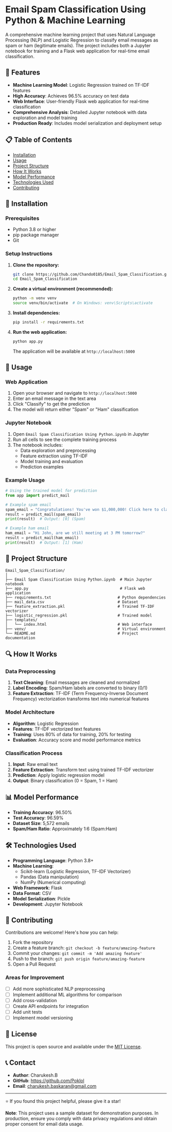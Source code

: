 # Email Spam Classification Using Python & Machine Learning

A comprehensive machine learning project that uses Natural Language Processing (NLP) and Logistic Regression to classify email messages as spam or ham (legitimate emails). The project includes both a Jupyter notebook for training and a Flask web application for real-time email classification.

## 🚀 Features

- **Machine Learning Model**: Logistic Regression trained on TF-IDF features
- **High Accuracy**: Achieves 96.5% accuracy on test data
- **Web Interface**: User-friendly Flask web application for real-time classification
- **Comprehensive Analysis**: Detailed Jupyter notebook with data exploration and model training
- **Production Ready**: Includes model serialization and deployment setup

## 📋 Table of Contents

- [Installation](#installation)
- [Usage](#usage)
- [Project Structure](#project-structure)
- [How It Works](#how-it-works)
- [Model Performance](#model-performance)
- [Technologies Used](#technologies-used)
- [Contributing](#contributing)

## 🔧 Installation

### Prerequisites

- Python 3.8 or higher
- pip package manager
- Git

### Setup Instructions

1. **Clone the repository:**
   ```bash
   git clone https://github.com/Chando0185/Email_Spam_Classification.git
   cd Email_Spam_Classification
   ```

2. **Create a virtual environment (recommended):**
   ```bash
   python -m venv venv
   source venv/bin/activate  # On Windows: venv\Scripts\activate
   ```

3. **Install dependencies:**
   ```bash
   pip install -r requirements.txt
   ```

4. **Run the web application:**
   ```bash
   python app.py
   ```
   The application will be available at `http://localhost:5000`

## 🎯 Usage

### Web Application

1. Open your browser and navigate to `http://localhost:5000`
2. Enter an email message in the text area
3. Click "Classify" to get the prediction
4. The model will return either "Spam" or "Ham" classification

### Jupyter Notebook

1. Open `Email Spam Classification Using Python.ipynb` in Jupyter
2. Run all cells to see the complete training process
3. The notebook includes:
   - Data exploration and preprocessing
   - Feature extraction using TF-IDF
   - Model training and evaluation
   - Prediction examples

### Example Usage

```python
# Using the trained model for prediction
from app import predict_mail

# Example spam email
spam_email = "Congratulations! You've won $1,000,000! Click here to claim your prize!"
result = predict_mail(spam_email)
print(result)  # Output: [0] (Spam)

# Example ham email
ham_email = "Hi John, are we still meeting at 3 PM tomorrow?"
result = predict_mail(ham_email)
print(result)  # Output: [1] (Ham)
```

## 📁 Project Structure

```
Email_Spam_Classification/
│
├── Email Spam Classification Using Python.ipynb  # Main Jupyter notebook
├── app.py                                        # Flask web application
├── requirements.txt                             # Python dependencies
├── mail_data.csv                                # Dataset
├── feature_extraction.pkl                       # Trained TF-IDF vectorizer
├── logistic_regression.pkl                      # Trained model
├── templates/
│   └── index.html                               # Web interface
├── venv/                                        # Virtual environment
└── README.md                                    # Project documentation
```

## 🔍 How It Works

### Data Preprocessing

1. **Text Cleaning**: Email messages are cleaned and normalized
2. **Label Encoding**: Spam/Ham labels are converted to binary (0/1)
3. **Feature Extraction**: TF-IDF (Term Frequency-Inverse Document Frequency) vectorization transforms text into numerical features

### Model Architecture

- **Algorithm**: Logistic Regression
- **Features**: TF-IDF vectorized text features
- **Training**: Uses 80% of data for training, 20% for testing
- **Evaluation**: Accuracy score and model performance metrics

### Classification Process

1. **Input**: Raw email text
2. **Feature Extraction**: Transform text using trained TF-IDF vectorizer
3. **Prediction**: Apply logistic regression model
4. **Output**: Binary classification (0 = Spam, 1 = Ham)

## 📊 Model Performance

- **Training Accuracy**: 96.50%
- **Test Accuracy**: 96.59%
- **Dataset Size**: 5,572 emails
- **Spam/Ham Ratio**: Approximately 1:6 (Spam:Ham)

## 🛠 Technologies Used

- **Programming Language**: Python 3.8+
- **Machine Learning**:
  - Scikit-learn (Logistic Regression, TF-IDF Vectorizer)
  - Pandas (Data manipulation)
  - NumPy (Numerical computing)
- **Web Framework**: Flask
- **Data Format**: CSV
- **Model Serialization**: Pickle
- **Development**: Jupyter Notebook

## 🤝 Contributing

Contributions are welcome! Here's how you can help:

1. Fork the repository
2. Create a feature branch: `git checkout -b feature/amazing-feature`
3. Commit your changes: `git commit -m 'Add amazing feature'`
4. Push to the branch: `git push origin feature/amazing-feature`
5. Open a Pull Request

### Areas for Improvement

- [ ] Add more sophisticated NLP preprocessing
- [ ] Implement additional ML algorithms for comparison
- [ ] Add cross-validation
- [ ] Create API endpoints for integration
- [ ] Add unit tests
- [ ] Implement model versioning

## 📄 License

This project is open source and available under the [MIT License](LICENSE).

## 📞 Contact

- **Author**: Charukesh.B
- **GitHub**: https://github.com/Poklol
- **Email**: charukesh.baskaran@gmail.com

---

⭐ If you found this project helpful, please give it a star!

**Note**: This project uses a sample dataset for demonstration purposes. In production, ensure you comply with data privacy regulations and obtain proper consent for email data usage.
